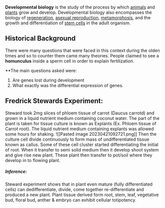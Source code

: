**Developmental biology** is the study of the process by which [animals](https://en.wikipedia.org/wiki/Animal "Animal") and [plants](https://en.wikipedia.org/wiki/Plant "Plant") grow and develop. Developmental biology also encompasses the biology of [regeneration](https://en.wikipedia.org/wiki/Regeneration_(biology) "Regeneration (biology)"), [asexual reproduction](https://en.wikipedia.org/wiki/Asexual_reproduction "Asexual reproduction"), [metamorphosis](https://en.wikipedia.org/wiki/Metamorphosis "Metamorphosis"), and the growth and differentiation of [stem cells](https://en.wikipedia.org/wiki/Stem_cell "Stem cell") in the adult organism.

## Historical Background

There were many questions that were faced in this context during the olden times and so to counter them came many theories. People claimed to see a **homunculus** inside a sperm cell in order to explain fertilization.

**The main questions asked were: 
1. Are genes lost during development
2. What exactly was the differential expression of genes.

## Fredrick Stewards Experiment:

Steward took 2mg slices of phloem tissue of carrot (Daucus carrotd) and grown in a liquid nutrient medium containing coconut water. The part of the plant is taken for tissue culture is known as Explants (Ex. Phloem tissue of Carrot root). The liquid nutrient medium containing explants was allowed some hours for shaking.
![[Pasted image 20230421092721.png]]
Then the culture cell divide continuously to form mass of undifferentiated tissue known as callus. Some of these cell cluster started differentiating the initial of root. When it transfer to semi solid medium then it develop shoot system and give rise new plant. These plant then transfer to pot/soil where they develop in to flowing plant.

##### Inference: 
Steward experiment shows that in plant even mature (fully differentiated cells) can dedifferentiate, divide, come together re-differentiate and produced a new plant. Plant tissue derived form root, stem, leaf, vegetative bud, floral bud, anther & embryo can exhibit cellular totipotency.




